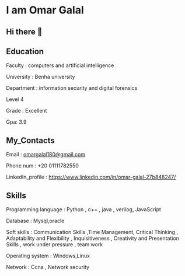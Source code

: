 # I am Omar Galal 
## Hi there 👋

## Education
 Faculty : computers and artificial intelligence 
 
 University : Benha university
 
 Department : information security and digital forensics
 
 Level 4
 
 Grade : Excellent
 
 Gpa: 3.9


## My_Contacts 
Email : omargalal180@gmail.com 

Phone num : +20 01111782550

LinkedIn_profile : https://www.linkedin.com/in/omar-galal-27b848247/
## Skills
Programming language : Python , c++ , java , verilog, JavaScript 

Database : Mysql,oracle

Soft skills : Communication Skills ,Time Management, Critical Thinking , Adaptability and Flexibility , Inquisitiveness , Creativity and Presentation Skills , work under pressure , team work

Operating system : Windows,Linux

Network : Ccna , Network security

<!--
**omargalal255/omargalal255** is a ✨ _special_ ✨ repository because its `README.md` (this file) appears on your GitHub profile.

Here are some ideas to get you started:

- 🔭 I’m currently working on ...
- 🌱 I’m currently learning ...
- 👯 I’m looking to collaborate on ...
- 🤔 I’m looking for help with ...
- 💬 Ask me about ...
- 📫 How to reach me: ...
- 😄 Pronouns: ...
- ⚡ Fun fact: ...
-->
